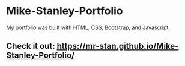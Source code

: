 # Mike-Stanley-Portfolio
My portfolio was built with HTML, CSS, Bootstrap, and Javascript.

## Check it out: https://mr-stan.github.io/Mike-Stanley-Portfolio/